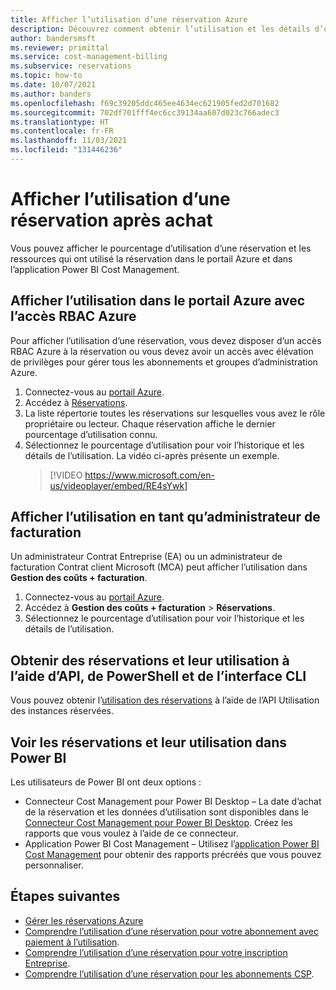```yaml
---
title: Afficher l’utilisation d’une réservation Azure
description: Découvrez comment obtenir l’utilisation et les détails d’une réservation.
author: bandersmsft
ms.reviewer: primittal
ms.service: cost-management-billing
ms.subservice: reservations
ms.topic: how-to
ms.date: 10/07/2021
ms.author: banders
ms.openlocfilehash: f69c39205ddc465ee4634ec621905fed2d701682
ms.sourcegitcommit: 702df701fff4ec6cc39134aa607d023c766adec3
ms.translationtype: HT
ms.contentlocale: fr-FR
ms.lasthandoff: 11/03/2021
ms.locfileid: "131446236"
---
```

# <a name="view-reservation-utilization-after-purchase"></a>Afficher l’utilisation d’une réservation après achat

Vous pouvez afficher le pourcentage d’utilisation d’une réservation et les ressources qui ont utilisé la réservation dans le portail Azure et dans l’application Power BI Cost Management.

## <a name="view-utilization-in-the-azure-portal-with-azure-rbac-access"></a>Afficher l’utilisation dans le portail Azure avec l’accès RBAC Azure

Pour afficher l’utilisation d’une réservation, vous devez disposer d’un accès RBAC Azure à la réservation ou vous devez avoir un accès avec élévation de privilèges pour gérer tous les abonnements et groupes d’administration Azure.

1. Connectez-vous au [portail Azure](https://portal.azure.com).
1. Accédez à [Réservations](https://portal.azure.com/#blade/Microsoft_Azure_Reservations/ReservationsBrowseBlade).
1. La liste répertorie toutes les réservations sur lesquelles vous avez le rôle propriétaire ou lecteur. Chaque réservation affiche le dernier pourcentage d’utilisation connu.
1. Sélectionnez le pourcentage d’utilisation pour voir l’historique et les détails de l’utilisation. La vidéo ci-après présente un exemple.
   > [!VIDEO https://www.microsoft.com/en-us/videoplayer/embed/RE4sYwk] 

## <a name="view-utilization-as-billing-administrator"></a>Afficher l’utilisation en tant qu’administrateur de facturation

Un administrateur Contrat Entreprise (EA) ou un administrateur de facturation Contrat client Microsoft (MCA) peut afficher l’utilisation dans **Gestion des coûts + facturation**.

1. Connectez-vous au [portail Azure](https://portal.azure.com).
1. Accédez à **Gestion des coûts + facturation** > **Réservations**.
1. Sélectionnez le pourcentage d’utilisation pour voir l’historique et les détails de l’utilisation.

## <a name="get-reservations-and-utilization-using-apis-powershell-and-cli"></a>Obtenir des réservations et leur utilisation à l’aide d’API, de PowerShell et de l’interface CLI

Vous pouvez obtenir l’[utilisation des réservations](/rest/api/billing/enterprise/billing-enterprise-api-reserved-instance-usage) à l’aide de l’API Utilisation des instances réservées.

## <a name="see-reservations-and-utilization-in-power-bi"></a>Voir les réservations et leur utilisation dans Power BI

Les utilisateurs de Power BI ont deux options :

- Connecteur Cost Management pour Power BI Desktop – La date d’achat de la réservation et les données d’utilisation sont disponibles dans le [Connecteur Cost Management pour Power BI Desktop](/power-bi/desktop-connect-azure-cost-management). Créez les rapports que vous voulez à l’aide de ce connecteur.
- Application Power BI Cost Management – Utilisez l’[application Power BI Cost Management](https://appsource.microsoft.com/product/power-bi/costmanagement.azurecostmanagementapp) pour obtenir des rapports précréés que vous pouvez personnaliser.

## <a name="next-steps"></a>Étapes suivantes

- [Gérer les réservations Azure](manage-reserved-vm-instance.md)
- [Comprendre l’utilisation d’une réservation pour votre abonnement avec paiement à l’utilisation](understand-reserved-instance-usage.md).
- [Comprendre l’utilisation d’une réservation pour votre inscription Entreprise](understand-reserved-instance-usage-ea.md).
- [Comprendre l’utilisation d’une réservation pour les abonnements CSP](/partner-center/azure-reservations).
